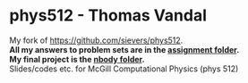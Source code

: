 # phys512 - Thomas Vandal
My fork of https://github.com/sievers/phys512.  
**All my answers to problem sets are in the [assignment folder](https://github.com/tomvandal/phys512/tree/master/assignments).**  
**My final project is the [nbody folder](https://github.com/tomvandal/phys512/tree/master/assignments/nbody).**  
Slides/codes etc. for McGill Computational Physics (phys 512)
